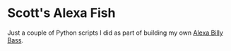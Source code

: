 # Scott's Alexa Fish

Just a couple of Python scripts I did as part of building my own [Alexa Billy Bass](https://www.youtube.com/watch?v=GXA7H3EP-X8).
